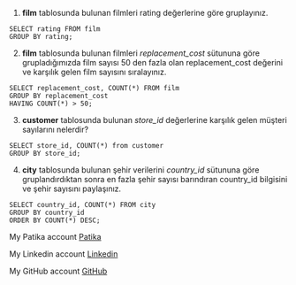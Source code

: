 1. **film** tablosunda bulunan filmleri rating değerlerine göre gruplayınız.
```
SELECT rating FROM film
GROUP BY rating;
```
2. **film** tablosunda bulunan filmleri *replacement_cost* sütununa göre grupladığımızda film sayısı 50 den fazla olan replacement_cost değerini ve karşılık gelen film sayısını sıralayınız.
```
SELECT replacement_cost, COUNT(*) FROM film
GROUP BY replacement_cost
HAVING COUNT(*) > 50;

```
3. **customer** tablosunda bulunan *store_id* değerlerine karşılık gelen müşteri sayılarını nelerdir? 
```
SELECT store_id, COUNT(*) from customer
GROUP BY store_id;
```
4. **city** tablosunda bulunan şehir verilerini *country_id* sütununa göre gruplandırdıktan sonra en fazla şehir sayısı barındıran country_id bilgisini ve şehir sayısını paylaşınız.
```
SELECT country_id, COUNT(*) FROM city
GROUP BY country_id
ORDER BY COUNT(*) DESC;
```

My Patika account [Patika](https://academy.patika.dev/profile)

My Linkedin account [Linkedin](https://www.linkedin.com/in/cihangr/)

My GitHub account [GitHub](https://github.com/cihangr)